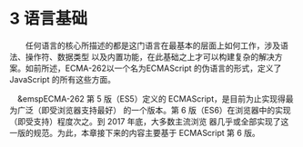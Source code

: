 # 3 语言基础
&emsp;&emsp;任何语言的核心所描述的都是这门语言在最基本的层面上如何工作，涉及语法、操作符、数据类型
以及内置功能，在此基础之上才可以构建复杂的解决方案。如前所述，ECMA-262以一个名为ECMAScript
的伪语言的形式，定义了 JavaScript 的所有这些方面。

&emsp;&emspECMA-262 第 5 版（ES5）定义的 ECMAScript，是目前为止实现得最为广泛（即受浏览器支持最好）
的一个版本。第 6 版（ES6）在浏览器中的实现（即受支持）程度次之。到 2017 年底，大多数主流浏览
器几乎或全部实现了这一版的规范。为此，本章接下来的内容主要基于 ECMAScript 第 6 版。
